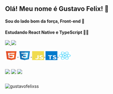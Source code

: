 ## Olá! Meu nome é Gustavo Felix! 👋
####  Sou do lado bom da força, Front-end 🤣
####  Estudando React Native e TypeScript 👨‍💻 


 <div>
  <a href="https://github.com/gustavofssilva">
  <img height="180em" src="https://github-readme-stats.vercel.app/api?username=gustavofssilva&show_icons=true&theme=dark&include_all_commits=true&count_private=true"/>
  <img height="180em" src="[![Top Langs](https://github-readme-stats.vercel.app/api/top-langs/?username=gustavofssilva&layout=compact)](https://github.com/gustavofssilva/github-readme-stats)"/>
</div>
  
 
  <div style="display: inline_block"><br>
  <img align="center" alt="Gu-HTML" height="30" width="40" src="https://raw.githubusercontent.com/devicons/devicon/master/icons/html5/html5-original.svg">
  <img align="center" alt="Gu-CSS" height="30" width="40" src="https://raw.githubusercontent.com/devicons/devicon/master/icons/css3/css3-original.svg">
  <img align="center" alt="Gu-Js" height="30" width="40" src="https://raw.githubusercontent.com/devicons/devicon/master/icons/javascript/javascript-plain.svg">
  <img align="center" alt="Gu-Ts" height="30" width="40" src="https://raw.githubusercontent.com/devicons/devicon/master/icons/typescript/typescript-plain.svg">
  <img align="center" alt="Gu-React" height="30" width="40" src="https://raw.githubusercontent.com/devicons/devicon/master/icons/react/react-original.svg">

</div>

 ##
  
   <div> 
  <a href="https://twitter.com/Gustavofelixss" target="_blank"><img src="https://img.shields.io/badge/Twitter-1DA1F2?style=for-the-badge&logo=twitter&logoColor=white" target="_blank"></a>
  <a href= "https://www.instagram.com/gustavofelixss" target="_blank"><img src="https://img.shields.io/badge/-Instagram-%23E4405F?style=for-the-badge&logo=instagram&logoColor=white" target="_blank"></a>
  <a href="https://www.linkedin.com/in/gustavofelixss/" target="_blank"><img src="https://img.shields.io/badge/-LinkedIn-%230077B5?style=for-the-badge&logo=linkedin&logoColor=white" target="_blank"></a> 
 
</div>
 
##
 
 <p align="left"> <img src="https://komarev.com/ghpvc/?username=gustavofelixss" alt="gustavofelixss" /> </p>


